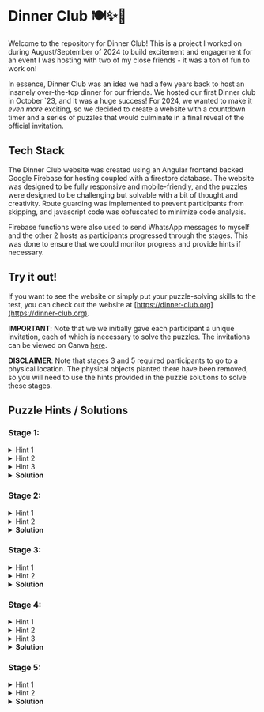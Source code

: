 # Dinner Club 🍽️✨🎉
Welcome to the repository for Dinner Club! This is a project I worked on during August/September of 2024 to build excitement and engagement for an event I was hosting with two of my close friends - it was a ton of fun to work on!

In essence, Dinner Club was an idea we had a few years back to host an insanely over-the-top dinner for our friends. We hosted our first Dinner club in October `23, and it was a huge success! For 2024, we wanted to make it _even more_ exciting, so we decided to create a website with a countdown timer and a series of puzzles that would culminate in a final reveal of the official invitation.

## Tech Stack
The Dinner Club website was created using an Angular frontend backed Google Firebase for hosting coupled with a firestore database. The website was designed to be fully responsive and mobile-friendly, and the puzzles were designed to be challenging but solvable with a bit of thought and creativity. Route guarding was implemented to prevent participants from skipping, and javascript code was obfuscated to minimize code analysis.

Firebase functions were also used to send WhatsApp messages to myself and the other 2 hosts as participants progressed through the stages. This was done to ensure that we could monitor progress and provide hints if necessary.

## Try it out!
If you want to see the website or simply put your puzzle-solving skills to the test, you can check out the website at [https://dinner-club.org](https://dinner-club.org). 

**IMPORTANT**:
Note that we we initially gave each participant a unique invitation, each of which is necessary to solve the puzzles. The invitations can be viewed on Canva [here](https://www.canva.com/design/DAGOO6MNXqo/23TBZz9fK10qLPsEoFX0Ug/view?utm_content=DAGOO6MNXqo&utm_campaign=designshare&utm_medium=link&utm_source=editor).

**DISCLAIMER**: Note that stages 3 and 5 required participants to go to a physical location. The physical objects planted there have been removed, so you will need to use the hints provided in the puzzle solutions to solve these stages.

## Puzzle Hints / Solutions

### Stage 1:
<details>
<summary>Hint 1</summary>
You might need to take a look at the letters on the <a href='https://www.canva.com/design/DAGOO6MNXqo/23TBZz9fK10qLPsEoFX0Ug/view?utm_content=DAGOO6MNXqo&utm_campaign=designshare&utm_medium=link&utm_source=editor'>Canva invites</a> for this one.
</details>
<details>
<summary>Hint 2</summary>
Hmmm - it looks like the colors match between the buttons on the website and each invite.
</details>

<details>
<summary>Hint 3</summary>
It looks like the words may form a sentence when you put them in the right order.
</details>

<details>
<summary><b>Solution</b></summary>
The words on the left side of each invite will spell out the Bible verse John 7:37b (ESV): "If anyone thirsts, let him come to me and drink." If the buttons corresponding to each invite are pressed in the order of the verse, the next stage will be revealed.
</details>

### Stage 2:
<details>
<summary>Hint 1</summary>
This one seems to be related to the pairs of letters on the invites.
</details>
<details>
<summary>Hint 2</summary>
Maybe the order from the last stage can be used?
</details>
<details>
<summary><b>Solution</b></summary>
When arranged vertically in the same order as the prior stage as shown below, the words "dinner club is back baby" can be read top-down.
<br>di<br>is<br>nb<br>na<br>ec<br>rk<br>cb<br>la<br>ub<br>by
</details>

### Stage 3:
<details>
<summary>Hint 1</summary>
Try solving the equation.
</details>
<details>
<summary>Hint 2</summary>
What can be specified using 2 numbers?
</details>
<details>
<summary><b>Solution</b></summary>
The solution can be solved to yield two numbers which are coordinates to a location. Originally, this location had a QR code that would advance to the next stage. The coordinates are 32.9044° N, -97.1005° W. To progress to the next stage, <a href='https://dinner-club.org/stage-3?phrase=rah-sends-his-regards'>click this link</a>.
</details>

### Stage 4:
<details>
<summary>Hint 1</summary>
What could the phrase be referencing?
</details>
<details>
<summary>Hint 2</summary>
Given that the phrase is part of the song "Call Me Maybe" by Carly Rae Jepsen, maybe solution is related to the song.
</details>
<details>
<summary>Hint 3</summary>
What could the number on the invite be used for?
</details>
<details>
<summary><b>Solution</b></summary>
The phrase is an excerpt from the song "Call Me Maybe" If the phone number on the invite is called, a voicemail with a few cooking ingredients will be played. These ingredients together form a recipe for chicken pot pie, which is the solution to this stage.
</details>


### Stage 5:
<details>
<summary>Hint 1</summary>
What book is that?
</details>
<details>
<summary>Hint 2</summary>
Can you figure out where this picture was taken?
</details>
<details>
<summary><b>Solution</b></summary>
This photo is a picture of the book "Julia & Julia" taken at Grapevine Public Library. Originally, if participants went to the library and found the book, it woulc contain an image of Julia Child's famous beef bourguignon recipe. The final QR code would be in a nearby Julia Child cookbook that would lead to the invite. To complete the puzzle, <a href='https://dinner-club.org/stage-5?phrase=start-fasting-today'>click this link</a>.
</details>